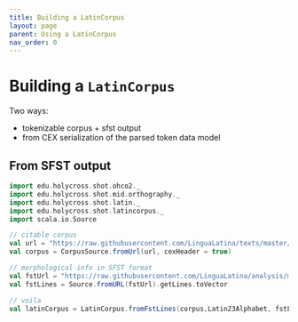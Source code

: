 ```yaml
---
title: Building a LatinCorpus
layout: page
parent: Using a LatinCorpus
nav_order: 0
---
```


# Building a `LatinCorpus`

Two ways:

- tokenizable corpus + sfst output
- from CEX serialization of the parsed token data model


## From SFST output

```scala mdoc:silent
import edu.holycross.shot.ohco2._
import edu.holycross.shot.mid.orthography._
import edu.holycross.shot.latin._
import edu.holycross.shot.latincorpus._
import scala.io.Source
```

```scala mdoc:silent
// citable corpus
val url = "https://raw.githubusercontent.com/LinguaLatina/texts/master/texts/latin23/hyginus.cex"
val corpus = CorpusSource.fromUrl(url, cexHeader = true)
```

```scala mdoc:silent
// morphological info in SFST format
val fstUrl = "https://raw.githubusercontent.com/LinguaLatina/analysis/master/data/hyginus-fst.txt"
val fstLines = Source.fromURL(fstUrl).getLines.toVector
```

```scala mdoc:silent
// voila
val latinCorpus = LatinCorpus.fromFstLines(corpus,Latin23Alphabet, fstLines, strict=false)
```
